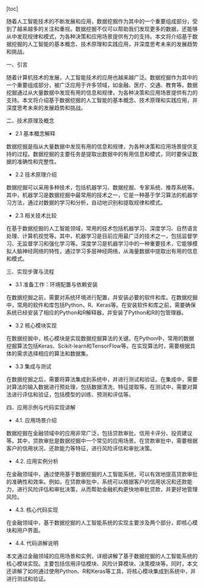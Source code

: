 
[toc]                    
                
                
随着人工智能技术的不断发展和应用，数据挖掘作为其中的一个重要组成部分，受到了越来越多的关注和重视。数据挖掘不仅可以帮助我们发现更多的数据，还能够从中发现规律和模式，为各种决策和应用场景提供有力的支持。本文将介绍基于数据挖掘的人工智能的基本概念、技术原理和实践应用，并深度思考未来的发展趋势和挑战。

一、引言

随着计算机技术的发展，人工智能技术的应用也越来越广泛。数据挖掘作为其中的一个重要组成部分，被广泛应用于许多领域，如金融、医疗、交通、教育等。数据挖掘通过从大量数据中发现有用的信息和规律，为各种决策和应用场景提供有力的支持。本文将介绍基于数据挖掘的人工智能的基本概念、技术原理和实践应用，并深度思考未来的发展趋势和挑战。

二、技术原理及概念

- 2.1 基本概念解释

数据挖掘是指从大量数据中发现有用的信息和规律，为各种决策和应用场景提供支持的过程。数据挖掘的主要任务是提取出数据中的有用信息和模式，同时要保证数据的准确性和完整性。

- 2.2 技术原理介绍

数据挖掘可以采用多种技术，包括机器学习、数据挖掘、专家系统、推荐系统等。其中，机器学习是数据挖掘中最常用的技术之一，它是一种基于学习算法的机器学习方法，通过对数据的学习和分析，自动地识别和提取规律和模式。

- 2.3 相关技术比较

在基于数据挖掘的人工智能领域，常用的技术包括机器学习、深度学习、自然语言处理、计算机视觉等。其中，机器学习是目前应用最广泛的技术之一，包括监督学习、无监督学习和强化学习等。深度学习是机器学习中的一种重要技术，它能够模拟人脑神经网络的特性，通过学习多层神经网络，从海量数据中提取出有用的信息和模式。

三、实现步骤与流程

- 3.1 准备工作：环境配置与依赖安装

在数据挖掘之前，需要对系统环境进行配置，并安装必要的软件和库。在数据挖掘中，常用的软件和库包括Python、R、Keras等。在安装软件和库之前，需要确保系统已经安装了相应的Python和R解释器，并安装了Python和R的包管理器。

- 3.2 核心模块实现

在数据挖掘中，核心模块是实现数据挖掘算法的关键。在Python中，常用的数据挖掘算法包括Keras、Scikit-learn和TensorFlow等。在实现算法时，需要根据具体的需求选择相应的算法和数据集。

- 3.3 集成与测试

在数据挖掘之后，需要将算法集成到系统中，并进行测试和验证。在集成中，需要对算法的输入数据进行预处理，包括数据清洗、特征提取等。在测试中，需要对算法进行评估和验证，包括模型的训练、预测和评估等。

四、应用示例与代码实现讲解

- 4.1. 应用场景介绍

数据挖掘在金融领域中的应用非常广泛，包括贷款审批、信用卡评分、投资建议等。其中，贷款审批是数据挖掘中一个常见的应用场景。在贷款审批中，需要根据客户的信用状况、还款能力等特征，进行风险评估和审批决策。

- 4.2. 应用实例分析

在金融领域中，通过使用基于数据挖掘的人工智能系统，可以有效地提高贷款审批的准确性和效率。例如，在贷款审批中，系统可以根据客户的信用状况和还款能力，进行风险评估和审批决策，从而帮助金融机构更快地审批贷款，并更好地管理风险。

- 4.3. 核心代码实现

在金融领域中，基于数据挖掘的人工智能系统的实现主要涉及两个部分，即核心模块和用户界面。

- 4.4. 代码讲解说明

本文通过金融领域的应用场景和实例，详细讲解了基于数据挖掘的人工智能系统的核心模块实现。主要包括信用评估模块、风险计算模块、决策模块等。同时，本文还讲解了如何通过使用Python、R和Keras等工具，将核心模块集成到系统中，并进行测试和验证。

